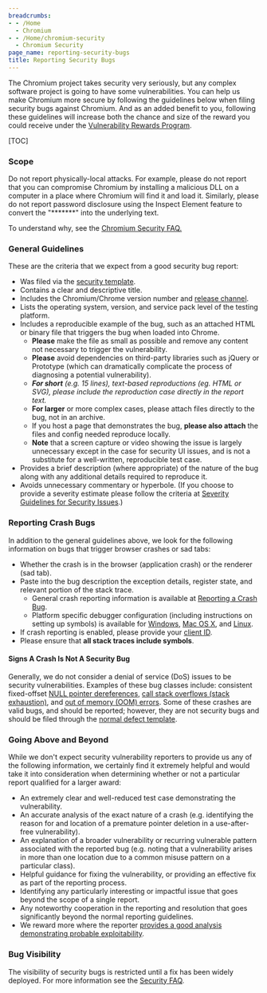 ```yaml
---
breadcrumbs:
- - /Home
  - Chromium
- - /Home/chromium-security
  - Chromium Security
page_name: reporting-security-bugs
title: Reporting Security Bugs
---
```


The Chromium project takes security very seriously, but any complex software
project is going to have some vulnerabilities. You can help us make Chromium
more secure by following the guidelines below when filing security bugs against
Chromium. And as an added benefit to you, following these guidelines will
increase both the chance and size of the reward you could receive under the
[Vulnerability Rewards Program](https://g.co/ChromeBugRewards).

[TOC]

### Scope

Do not report physically-local attacks. For example, please do not report that
you can compromise Chromium by installing a malicious DLL on a computer in a
place where Chromium will find it and load it. Similarly, please do not report
password disclosure using the Inspect Element feature to convert the
"\*\*\*\*\*\*\*" into the underlying text.

To understand why, see the [Chromium Security
FAQ.](https://chromium.googlesource.com/chromium/src/+/master/docs/security/faq.md)

### General Guidelines

These are the criteria that we expect from a good security bug report:

*   Was filed via the [security
            template](https://code.google.com/p/chromium/issues/entry?template=Security%20Bug).
*   Contains a clear and descriptive title.
*   Includes the Chromium/Chrome version number and [release
            channel](/getting-involved/dev-channel).
*   Lists the operating system, version, and service pack level of the
            testing platform.
*   Includes a reproducible example of the bug, such as an attached HTML
            or binary file that triggers the bug when loaded into Chrome.
    *   **Please** make the file as small as possible and remove any
                content not necessary to trigger the vulnerability.
    *   **Please** avoid dependencies on third-party libraries such as
                jQuery or Prototype (which can dramatically complicate the
                process of diagnosing a potential vulnerability).
    *   ***For short** (e.g. 15 lines), text-based reproductions (eg.
                HTML or SVG), please include the reproduction case directly in
                the report text.*
    *   **For larger** or more complex cases, please attach files
                directly to the bug, not in an archive.
    *   If you host a page that demonstrates the bug, **please also
                attach** the files and config needed reproduce locally.
    *   **Note** that a screen capture or video showing the issue is
                largely unnecessary except in the case for security UI issues,
                and is not a substitute for a well-written, reproducible test
                case.
*   Provides a brief description (where appropriate) of the nature of
            the bug along with any additional details required to reproduce it.
*   Avoids unnecessary commentary or hyperbole. (If you choose to
            provide a severity estimate please follow the criteria at [Severity
            Guidelines for Security Issues](/developers/severity-guidelines).)

### Reporting Crash Bugs

In addition to the general guidelines above, we look for the following
information on bugs that trigger browser crashes or sad tabs:

*   Whether the crash is in the browser (application crash) or the
            renderer (sad tab).
*   Paste into the bug description the exception details, register
            state, and relevant portion of the stack trace.
    *   General crash reporting information is available at [Reporting a
                Crash
                Bug](/for-testers/bug-reporting-guidelines/reporting-crash-bug).
    *   Platform specific debugger configuration (including instructions
                on setting up symbols) is available for
                [Windows](/developers/how-tos/debugging), [Mac OS
                X](/developers/debugging-on-os-x), and
                [Linux](https://code.google.com/p/chromium/wiki/LinuxDebugging).
*   If crash reporting is enabled, please provide your [client
            ID](/for-testers/bug-reporting-guidelines/reporting-crash-bug).
*   Please ensure that **all stack traces include symbols**.

#### Signs A Crash Is Not A Security Bug

Generally, we do not consider a denial of service (DoS) issues to be security
vulnerabilities. Examples of these bug classes include: consistent fixed-offset
[NULL pointer
dereferences](https://en.wikipedia.org/wiki/Pointer_(computing)#Null_pointer),
[call stack overflows (stack
exhaustion)](https://blogs.technet.com/b/srd/archive/2009/01/28/stack-overflow-stack-exhaustion-not-the-same-as-stack-buffer-overflow.aspx),
and [out of memory (OOM) errors](https://en.wikipedia.org/wiki/Out_of_memory).
Some of these crashes are valid bugs, and should be reported; however, they are
not security bugs and should be filed through the [normal defect
template](https://code.google.com/p/chromium/issues/entry).

### Going Above and Beyond

While we don't expect security vulnerability reporters to provide us any of the
following information, we certainly find it extremely helpful and would take it
into consideration when determining whether or not a particular report qualified
for a larger award:

*   An extremely clear and well-reduced test case demonstrating the
            vulnerability.
*   An accurate analysis of the exact nature of a crash (e.g.
            identifying the reason for and location of a premature pointer
            deletion in a use-after-free vulnerability).
*   An explanation of a broader vulnerability or recurring vulnerable
            pattern associated with the reported bug (e.g. noting that a
            vulnerability arises in more than one location due to a common
            misuse pattern on a particular class).
*   Helpful guidance for fixing the vulnerability, or providing an
            effective fix as part of the reporting process.
*   Identifying any particularly interesting or impactful issue that
            goes beyond the scope of a single report.
*   Any noteworthy cooperation in the reporting and resolution that goes
            significantly beyond the normal reporting guidelines.
*   We reward more where the reporter [provides a good analysis
            demonstrating probable exploitability](/system/errors/NodeNotFound).

### Bug Visibility

The visibility of security bugs is restricted until a fix has been widely
deployed. For more information see the [Security
FAQ](https://chromium.googlesource.com/chromium/src/+/master/docs/security/faq.md#TOC-Can-you-please-un-hide-old-security-bugs-).